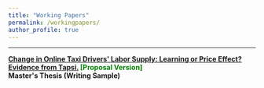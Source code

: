 ```yaml
---
title: "Working Papers"
permalink: /workingpapers/
author_profile: true
---
```


---
<b>

<b>[Change in Online Taxi Drivers' Labor Supply: Learning or Price Effect? Evidence from Tapsi.](https://peymanshahidi.github.io/workingpapers/tapsilearning) <font color="green">[Proposal Version]</font> </b><br>
<b> Master's Thesis (Writing Sample) </b>

